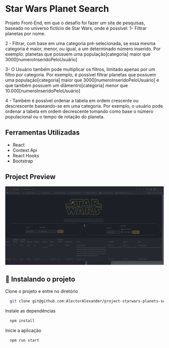 # Star Wars Planet Search

Projeto Front-End, em que o desafio foi fazer um site de pesquisas, baseado no universo fictício de Star Wars, onde é possível:
1- Filtrar planetas por nome.

2 - Filtrar, com base em uma categoria pré-selecionada, se essa mesma categoria é maior, menor, ou igual, a um determinado número inserido. Por exemplo: planetas que possuem uma população[categoria] maior que 3000[numeroInseridoPeloUsuário]

3- O Usuário também pode multiplicar os filtros, limitado apenas por um filtro por categoria. Por exemplo, é possível filtrar planetas que possuem uma população[categoria] maior que 3000[numeroInseridoPeloUsuário] e que também possuem um diâmentro[categoria] menor que 10.000[numeroInseridoPeloUsuário]

4 - Também é possível ordenar a tabela em ordem crescente ou descrescente baseando-se em uma categoria. Por exemplo, o usuário pode ordenar a tabela em ordem decrescente tomando como base o número populacional ou o tempo de rotação do planeta.

## Ferramentas Utilizadas
<ul>
<li>React</li>
<li>Context Api</li>
<li>React Hooks</li>
<li>Bootstrap</li>
</ul>

## Project Preview
![App Screenshot](./apr.gif)

## :pushpin: Instalando o projeto
Clone o projeto e entre no diretório
```bash
  git clone git@github.com:AlectorAlexander/project-starwars-planets-search.git && cd project-starwars-planets-search
```
Instale as dependências
```bash
  npm install
```
Inicie a aplicação
```bash
  npm run start
```
